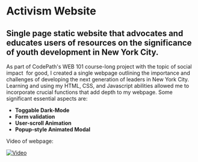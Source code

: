 # Activism Website

## Single page static website that advocates and educates users of resources on the significance of youth development in New York City.

As part of CodePath's WEB 101 course-long project with the topic of social impact  for good, I created a single webpage outlining the importance and challenges of developing the next generation of leaders in New York City. Learning and using my HTML, CSS, and Javascript abilities allowed me to incorporate crucial functions that add depth to my webpage. Some significant essential aspects are:

* __Toggable Dark-Mode__
* __Form validation__
* __User-scroll Animation__
* __Popup-style Animated Modal__

Video of webpage:

[![Video](https://cdn.loom.com/sessions/thumbnails/16c1fbf184e7442c84822b213aece081-with-play.gif)](https://www.loom.com/embed/16c1fbf184e7442c84822b213aece081?sid=45cfa9b2-3bc0-4432-a4eb-c977d84147a1)




